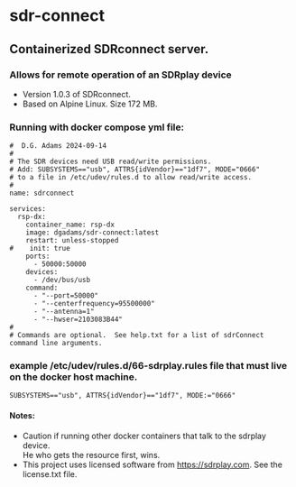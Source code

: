 # sdr-connect 
## Containerized SDRconnect server.  
### Allows for remote operation of an SDRplay device
- Version 1.0.3  of SDRconnect.
- Based on Alpine Linux.  Size 172  MB.

### Running with docker compose yml file:
```
#  D.G. Adams 2024-09-14
#
# The SDR devices need USB read/write permissions.
# Add: SUBSYSTEMS=="usb", ATTRS{idVendor}=="1df7", MODE="0666"
# to a file in /etc/udev/rules.d to allow read/write access.
#
name: sdrconnect

services:
  rsp-dx:
    container_name: rsp-dx
    image: dgadams/sdr-connect:latest
    restart: unless-stopped
#    init: true
    ports:
      - 50000:50000
    devices:
      - /dev/bus/usb
    command:
      - "--port=50000"
      - "--centerfrequency=95500000"
      - "--antenna=1"
      - "--hwser=2103083B44"
#
# Commands are optional.  See help.txt for a list of sdrConnect command line arguments.
```
### example /etc/udev/rules.d/66-sdrplay.rules file that must live on the docker host machine.
```
SUBSYSTEMS=="usb", ATTRS{idVendor}=="1df7", MODE:="0666"

```
#### Notes:
 - Caution if running other docker containers that talk to the sdrplay device.  
He who gets the resource first, wins.
 - This project uses licensed software from https://sdrplay.com.
See the license.txt file.
